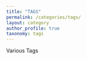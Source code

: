 ```yaml
---
title: "TAGS"
permalink: /categories/tags/
layout: category
author_profile: true
taxonomy: tags
---
```

Various Tags
